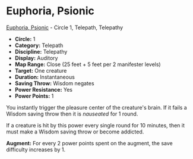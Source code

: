 # Euphoria, Psionic

[Euphoria, Psionic](/Psionics/E/EuphoriaPsionic.md) - Circle 1, Telepath, Telepathy

- **Circle:** 1
- **Category:** Telepath
- **Discipline:** Telepathy
- **Display:** Auditory
- **Map Range:** Close (25 feet + 5 feet per 2 manifester levels)
- **Target:** One creature
- **Duration:** Instantaneous
- **Saving Throw:** Wisdom negates
- **Power Resistance:** Yes
- **Power Points:** 1

You instantly trigger the pleasure center of the creature's brain. If it fails a Wisdom saving throw then it is *nauseated* for 1 round.

If a creature is hit by this power every single round for 10 minutes, then it must make a Wisdom saving throw or become addicted.

**Augment:** For every 2 power points spent on the augment, the save difficulty increases by 1.
